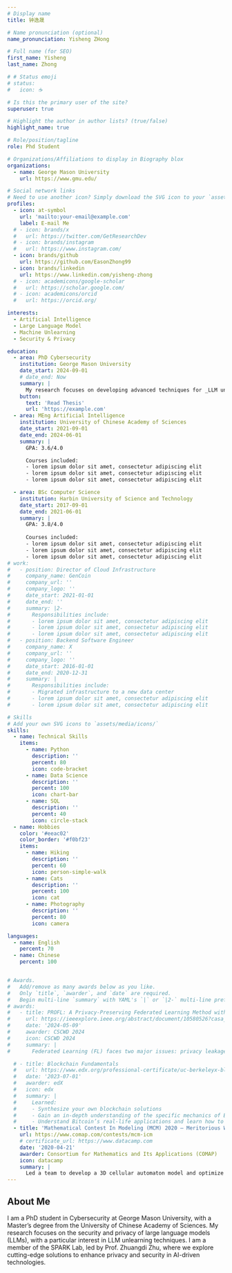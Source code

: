 ```yaml
---
# Display name
title: 钟逸晟

# Name pronunciation (optional)
name_pronunciation: Yisheng ZHong

# Full name (for SEO)
first_name: Yisheng
last_name: Zhong

# # Status emoji
# status:
#   icon: ☕️

# Is this the primary user of the site?
superuser: true

# Highlight the author in author lists? (true/false)
highlight_name: true

# Role/position/tagline
role: Phd Student

# Organizations/Affiliations to display in Biography blox
organizations:
  - name: George Mason University
    url: https://www.gmu.edu/

# Social network links
# Need to use another icon? Simply download the SVG icon to your `assets/media/icons/` folder.
profiles:
  - icon: at-symbol
    url: 'mailto:your-email@example.com'
    label: E-mail Me
  # - icon: brands/x
  #   url: https://twitter.com/GetResearchDev
  # - icon: brands/instagram
  #   url: https://www.instagram.com/
  - icon: brands/github
    url: https://github.com/EasonZhong99
  - icon: brands/linkedin
    url: https://www.linkedin.com/yisheng-zhong
  # - icon: academicons/google-scholar
  #   url: https://scholar.google.com/
  # - icon: academicons/orcid
  #   url: https://orcid.org/

interests:
  - Artificial Intelligence
  - Large Language Model
  - Machine Unlearning
  - Security & Privacy

education:
  - area: PhD Cybersecurity
    institution: George Mason University
    date_start: 2024-09-01
    # date_end: Now
    summary: |
      My research focuses on developing advanced techniques for _LLM unlearning_. Supervised by [Prof Zhuangdi Zhu](https://zhuangdizhu.github.io/). Presented papers at 5 IEEE conferences with the contributions being published in 2 Springer journals.
    button:
      text: 'Read Thesis'
      url: 'https://example.com'
  - area: MEng Artificial Intelligence
    institution: University of Chinese Academy of Sciences
    date_start: 2021-09-01
    date_end: 2024-06-01
    summary: |
      GPA: 3.6/4.0

      Courses included:
      - lorem ipsum dolor sit amet, consectetur adipiscing elit
      - lorem ipsum dolor sit amet, consectetur adipiscing elit
      - lorem ipsum dolor sit amet, consectetur adipiscing elit

  - area: BSc Computer Science
    institution: Harbin University of Science and Technology
    date_start: 2017-09-01
    date_end: 2021-06-01
    summary: |
      GPA: 3.8/4.0
      
      Courses included:
      - lorem ipsum dolor sit amet, consectetur adipiscing elit
      - lorem ipsum dolor sit amet, consectetur adipiscing elit
      - lorem ipsum dolor sit amet, consectetur adipiscing elit
# work:
#   - position: Director of Cloud Infrastructure
#     company_name: GenCoin
#     company_url: ''
#     company_logo: ''
#     date_start: 2021-01-01
#     date_end: ''
#     summary: |2-
#       Responsibilities include:
#       - lorem ipsum dolor sit amet, consectetur adipiscing elit
#       - lorem ipsum dolor sit amet, consectetur adipiscing elit
#       - lorem ipsum dolor sit amet, consectetur adipiscing elit
#   - position: Backend Software Engineer
#     company_name: X
#     company_url: ''
#     company_logo: ''
#     date_start: 2016-01-01
#     date_end: 2020-12-31
#     summary: |
#       Responsibilities include:
#       - Migrated infrastructure to a new data center
#       - lorem ipsum dolor sit amet, consectetur adipiscing elit
#       - lorem ipsum dolor sit amet, consectetur adipiscing elit

# Skills
# Add your own SVG icons to `assets/media/icons/`
skills:
  - name: Technical Skills
    items:
      - name: Python
        description: ''
        percent: 80
        icon: code-bracket
      - name: Data Science
        description: ''
        percent: 100
        icon: chart-bar
      - name: SQL
        description: ''
        percent: 40
        icon: circle-stack
  - name: Hobbies
    color: '#eeac02'
    color_border: '#f0bf23'
    items:
      - name: Hiking
        description: ''
        percent: 60
        icon: person-simple-walk
      - name: Cats
        description: ''
        percent: 100
        icon: cat
      - name: Photography
        description: ''
        percent: 80
        icon: camera

languages:
  - name: English
    percent: 70
  - name: Chinese
    percent: 100


# Awards.
#   Add/remove as many awards below as you like.
#   Only `title`, `awarder`, and `date` are required.
#   Begin multi-line `summary` with YAML's `|` or `|2-` multi-line prefix and indent 2 spaces below.
# awards:
#   - title: PROFL: A Privacy-Preserving Federated Learning Method with Stringent Defense Against Poisoning Attacks
#     url: https://ieeexplore.ieee.org/abstract/document/10580526?casa_token=deqmNK4j6TIAAAAA:V-FHmr6lWWIkSIYbUbVlhP5MBZTLblHGQnbgTjeeo83dnr8hE-HscHnYW5ukLg832cil_T_b
#     date: '2024-05-09'
#     awarder: CSCWD 2024
#     icon: CSCWD 2024
#     summary: |
#       Federated Learning (FL) faces two major issues: privacy leakage and poisoning attacks, which may seriously undermine the reliability and security of the system. Overcoming them simultaneously poses a great challenge. This is because privacy protection policies prohibit access to users’ local gradients to avoid privacy leakage, while Byzantine-robust methods necessitate access to these gradients to defend against poisoning attacks. To address these problems, we propose a novel privacy-preserving Byzantine-robust FL framework PROFL. PROFL is based on the two-trapdoor additional homomorphic encryption algorithm and blinding techniques to ensure the data privacy of the entire FL process. During the defense process, PROFL first utilize secure Multi-Krum algorithm to remove malicious gradients at the user level. Then, according to the Pauta criterion, we innovatively propose a statistic-based privacy-preserving defense algorithm to eliminate outlier interference at the feature level and resist impersonation poisoning attacks with stronger concealment. Detailed theoretical analysis proves the security and efficiency of the proposed method. We conducted extensive experiments on two benchmark datasets, and PROFL improved accuracy by 39% to 75% across different attack settings compared to similar privacy-preserving robust methods, demonstrating its significant advantage in robustness.

  # - title: Blockchain Fundamentals
  #   url: https://www.edx.org/professional-certificate/uc-berkeleyx-blockchain-fundamentals
  #   date: '2023-07-01'
  #   awarder: edX
  #   icon: edx
  #   summary: |
  #     Learned:
  #     - Synthesize your own blockchain solutions
  #     - Gain an in-depth understanding of the specific mechanics of Bitcoin
  #     - Understand Bitcoin’s real-life applications and learn how to attack and destroy Bitcoin, Ethereum, smart contracts and Dapps, and alternatives to Bitcoin’s Proof-of-Work consensus algorithm
  - title: 'Mathematical Contest In Modeling (MCM) 2020 – Meritorious Winner'
    url: https://www.comap.com/contests/mcm-icm
    # certificate_url: https://www.datacamp.com
    date: '2020-04-21'
    awarder: Consortium for Mathematics and Its Applications (COMAP)
    icon: datacamp
    summary: |
      Led a team to develop a 3D cellular automaton model and optimize it using genetic algorithms to solve an open-ended problem. Organized regular pre-competition meetings and simulated contests to enhance team collaboration. Took charge of developing mathematical models, algorithm design, and implementation. Recognized for exceptional teamwork, leadership, and technical contributions.
---
```


## About Me

I am a PhD student in Cybersecurity at George Mason University, with a Master’s degree from the University of Chinese Academy of Sciences. My research focuses on the security and privacy of large language models (LLMs), with a particular interest in LLM unlearning techniques. I am a member of the SPARK Lab, led by Prof. Zhuangdi Zhu, where we explore cutting-edge solutions to enhance privacy and security in AI-driven technologies.